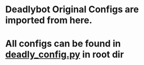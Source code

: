 # Deadlybot Original Configs are imported from here.

# All configs can be found in [deadly_config.py](https://github.com/TheVaders/InVade/blob/master/deadly_config.py) in root dir
